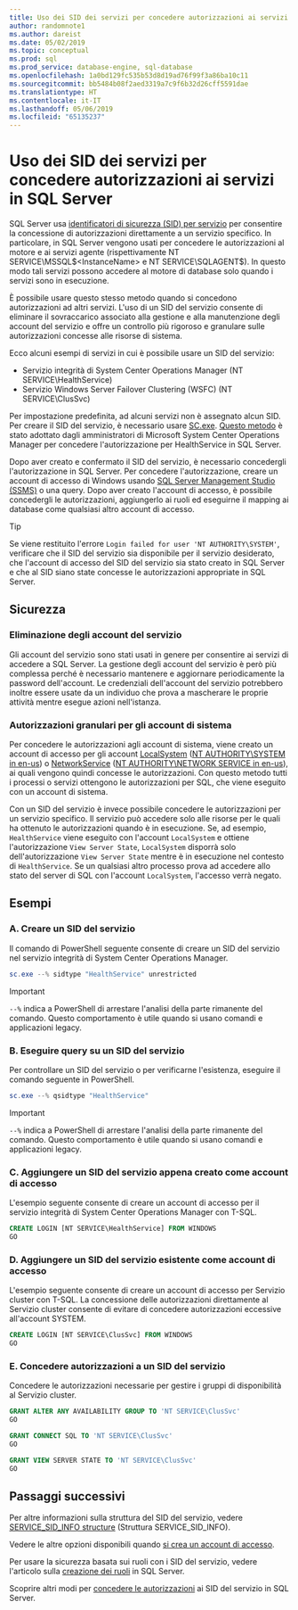 ```yaml
---
title: Uso dei SID dei servizi per concedere autorizzazioni ai servizi in SQL Server | Microsoft Docs
author: randomnote1
ms.author: dareist
ms.date: 05/02/2019
ms.topic: conceptual
ms.prod: sql
ms.prod_service: database-engine, sql-database
ms.openlocfilehash: 1a0bd129fc535b53d8d19ad76f99f3a86ba10c11
ms.sourcegitcommit: bb5484b08f2aed3319a7c9f6b32d26cff5591dae
ms.translationtype: HT
ms.contentlocale: it-IT
ms.lasthandoff: 05/06/2019
ms.locfileid: "65135237"
---
```

# <a name="using-service-sids-to-grant-permissions-to-services-in-sql-server"></a>Uso dei SID dei servizi per concedere autorizzazioni ai servizi in SQL Server

SQL Server usa [identificatori di sicurezza (SID) per servizio](https://support.microsoft.com/help/2620201/sql-server-uses-a-service-sid-to-provide-service-isolation) per consentire la concessione di autorizzazioni direttamente a un servizio specifico. In particolare, in SQL Server vengono usati per concedere le autorizzazioni al motore e ai servizi agente (rispettivamente NT SERVICE\MSSQL$<InstanceName> e NT SERVICE\SQLAGENT$<InstanceName>). In questo modo tali servizi possono accedere al motore di database solo quando i servizi sono in esecuzione.

È possibile usare questo stesso metodo quando si concedono autorizzazioni ad altri servizi. L'uso di un SID del servizio consente di eliminare il sovraccarico associato alla gestione e alla manutenzione degli account del servizio e offre un controllo più rigoroso e granulare sulle autorizzazioni concesse alle risorse di sistema.

Ecco alcuni esempi di servizi in cui è possibile usare un SID del servizio:

- Servizio integrità di System Center Operations Manager (NT SERVICE\HealthService)
- Servizio Windows Server Failover Clustering (WSFC) (NT SERVICE\ClusSvc)

Per impostazione predefinita, ad alcuni servizi non è assegnato alcun SID. Per creare il SID del servizio, è necessario usare [SC.exe](https://docs.microsoft.com/windows/desktop/services/configuring-a-service-using-sc). [Questo metodo](https://kevinholman.com/2016/08/25/sql-mp-run-as-accounts-no-longer-required/) è stato adottato dagli amministratori di Microsoft System Center Operations Manager per concedere l'autorizzazione per HealthService in SQL Server.

Dopo aver creato e confermato il SID del servizio, è necessario concedergli l'autorizzazione in SQL Server. Per concedere l'autorizzazione, creare un account di accesso di Windows usando [SQL Server Management Studio (SSMS)](https://docs.microsoft.com/sql/ssms/download-sql-server-management-studio-ssms) o una query. Dopo aver creato l'account di accesso, è possibile concedergli le autorizzazioni, aggiungerlo ai ruoli ed eseguirne il mapping ai database come qualsiasi altro account di accesso.

> [!TIP]
> Se viene restituito l'errore `Login failed for user 'NT AUTHORITY\SYSTEM'`, verificare che il SID del servizio sia disponibile per il servizio desiderato, che l'account di accesso del SID del servizio sia stato creato in SQL Server e che al SID siano state concesse le autorizzazioni appropriate in SQL Server.

## <a name="security"></a>Sicurezza

### <a name="eliminate-service-accounts"></a>Eliminazione degli account del servizio

Gli account del servizio sono stati usati in genere per consentire ai servizi di accedere a SQL Server. La gestione degli account del servizio è però più complessa perché è necessario mantenere e aggiornare periodicamente la password dell'account. Le credenziali dell'account del servizio potrebbero inoltre essere usate da un individuo che prova a mascherare le proprie attività mentre esegue azioni nell'istanza.

### <a name="granular-permissions-to-system-accounts"></a>Autorizzazioni granulari per gli account di sistema

Per concedere le autorizzazioni agli account di sistema, viene creato un account di accesso per gli account [LocalSystem](https://msdn.microsoft.com/library/windows/desktop/ms684190) ([NT AUTHORITY\SYSTEM in en-us](https://docs.microsoft.com/sql/database-engine/configure-windows/configure-windows-service-accounts-and-permissions#Localized_service_names)) o [NetworkService](https://docs.microsoft.com/windows/desktop/Services/networkservice-account) ([NT AUTHORITY\NETWORK SERVICE in en-us](https://docs.microsoft.com/sql/database-engine/configure-windows/configure-windows-service-accounts-and-permissions?#Localized_service_names)), ai quali vengono quindi concesse le autorizzazioni. Con questo metodo tutti i processi o servizi ottengono le autorizzazioni per SQL, che viene eseguito con un account di sistema.

Con un SID del servizio è invece possibile concedere le autorizzazioni per un servizio specifico. Il servizio può accedere solo alle risorse per le quali ha ottenuto le autorizzazioni quando è in esecuzione. Se, ad esempio, `HealthService` viene eseguito con l'account `LocalSystem` e ottiene l'autorizzazione `View Server State`, `LocalSystem` disporrà solo dell'autorizzazione `View Server State` mentre è in esecuzione nel contesto di `HealthService`. Se un qualsiasi altro processo prova ad accedere allo stato del server di SQL con l'account `LocalSystem`, l'accesso verrà negato.

## <a name="examples"></a>Esempi

### <a name="a-create-a-service-sid"></a>A. Creare un SID del servizio

Il comando di PowerShell seguente consente di creare un SID del servizio nel servizio integrità di System Center Operations Manager.

```PowerShell
sc.exe --% sidtype "HealthService" unrestricted
```

> [!IMPORTANT]
> `--%` indica a PowerShell di arrestare l'analisi della parte rimanente del comando. Questo comportamento è utile quando si usano comandi e applicazioni legacy.

### <a name="b-query-a-service-sid"></a>B. Eseguire query su un SID del servizio

Per controllare un SID del servizio o per verificarne l'esistenza, eseguire il comando seguente in PowerShell.

```PowerShell
sc.exe --% qsidtype "HealthService"
```

> [!IMPORTANT]
> `--%` indica a PowerShell di arrestare l'analisi della parte rimanente del comando. Questo comportamento è utile quando si usano comandi e applicazioni legacy.

### <a name="c-add-a-newly-created-service-sid-as-a-login"></a>C. Aggiungere un SID del servizio appena creato come account di accesso

L'esempio seguente consente di creare un account di accesso per il servizio integrità di System Center Operations Manager con T-SQL.

```SQL
CREATE LOGIN [NT SERVICE\HealthService] FROM WINDOWS
GO
```

### <a name="d-add-an-existing-service-sid-as-a-login"></a>D. Aggiungere un SID del servizio esistente come account di accesso

L'esempio seguente consente di creare un account di accesso per Servizio cluster con T-SQL. La concessione delle autorizzazioni direttamente al Servizio cluster consente di evitare di concedere autorizzazioni eccessive all'account SYSTEM.

```SQL
CREATE LOGIN [NT SERVICE\ClusSvc] FROM WINDOWS
GO
```

### <a name="e-grant-permissions-to-a-service-sid"></a>E. Concedere autorizzazioni a un SID del servizio

Concedere le autorizzazioni necessarie per gestire i gruppi di disponibilità al Servizio cluster.

```SQL
GRANT ALTER ANY AVAILABILITY GROUP TO 'NT SERVICE\ClusSvc'
GO

GRANT CONNECT SQL TO 'NT SERVICE\ClusSvc'
GO

GRANT VIEW SERVER STATE TO 'NT SERVICE\ClusSvc'
GO
```

## <a name="next-steps"></a>Passaggi successivi

Per altre informazioni sulla struttura del SID del servizio, vedere [SERVICE_SID_INFO structure](https://docs.microsoft.com/windows/desktop/api/winsvc/ns-winsvc-_service_sid_info) (Struttura SERVICE_SID_INFO).

Vedere le altre opzioni disponibili quando [si crea un account di accesso](https://docs.microsoft.com/sql/t-sql/statements/create-login-transact-sql).

Per usare la sicurezza basata sui ruoli con i SID del servizio, vedere l'articolo sulla [creazione dei ruoli](https://docs.microsoft.com/sql/t-sql/statements/create-role-transact-sql) in SQL Server.

Scoprire altri modi per [concedere le autorizzazioni](https://docs.microsoft.com/sql/t-sql/statements/grant-transact-sql) ai SID del servizio in SQL Server.
